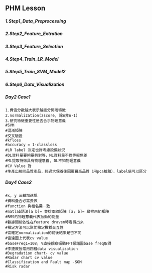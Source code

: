 ## PHM Lesson
##### 1.Step1_Data_Preprocessing

##### 2.Step2_Feature_Extration

##### 3.Step3_Feature_Selection

##### 4.Step4_Train_LR_Model

##### 5.Step5_Train_SVM_Model2

##### 6.Step6_Data_Visualization

##### Day2 Case1
```
1.費雪分數越大表示越能分開兩特徵
2.normalization(zscore, 除n非n-1)
3.研究特徵重要性是否合乎物理意義
#SVM
#混淆矩陣
#交叉驗證
#kfloss
#accuracy = 1-classloss
#LR label 決定也許考慮設備狀況
#DL資料量要夠要夠對等，ML資料量不對等較無差
#ML提取特徵具有物理意義, DL不知物理意義
#CV Value 對 
#生產出相同品質產品，經過大保養後回覆最高品質（用pca檢驗），label值可以區分

```
##### Day4 Case2
```
#x, y 三軸加速規
#資料疊合必需要做
#function 與檔名需一致
#matlab語法[a b]= 並排兩組矩陣 [a; b]= 縱排兩組矩陣
#RMS的物理意義代表振動的能量
#數據間相依性在feature draven時看得出來
#檢定方法可以幫忙檢定數據交互性
#需確定normalization的前後結果是否不同
#雷達圖上代表cv value
#baseFreq1=108; %直接觀察振動FFT頻譜圖base freq取得
#李捷教授常用四種data visualization
#Degradation chart- cv value
#Radar chart cv value
#Classification and Fault map -SOM
#Risk radar
```